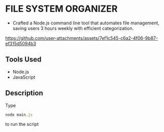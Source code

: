 # FILE SYSTEM ORGANIZER

- Crafted a Node.js command line tool that automates file management, saving users 3 hours weekly with efficient categorization.

https://github.com/user-attachments/assets/7ef1c545-c6a2-4f06-9b87-ef315d5094b3

## Tools Used

- Node.js
- JavaScript

## Description

Type 
```js
node main.js
``` 
to run the script
